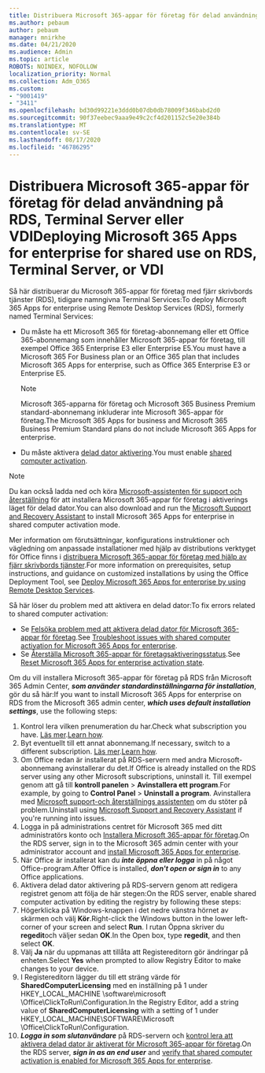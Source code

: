 ```yaml
---
title: Distribuera Microsoft 365-appar för företag för delad användning på RDS, Terminal Server eller VDI
ms.author: pebaum
author: pebaum
manager: mnirkhe
ms.date: 04/21/2020
ms.audience: Admin
ms.topic: article
ROBOTS: NOINDEX, NOFOLLOW
localization_priority: Normal
ms.collection: Adm_O365
ms.custom:
- "9001419"
- "3411"
ms.openlocfilehash: bd30d99221e3ddd0b07db0db78009f346babd2d0
ms.sourcegitcommit: 90f37eebec9aaa9e49c2cf4d201152c5e20e384b
ms.translationtype: MT
ms.contentlocale: sv-SE
ms.lasthandoff: 08/17/2020
ms.locfileid: "46786295"
---
```

# <a name="deploying-microsoft-365-apps-for-enterprise-for-shared-use-on-rds-terminal-server-or-vdi"></a><span data-ttu-id="65627-102">Distribuera Microsoft 365-appar för företag för delad användning på RDS, Terminal Server eller VDI</span><span class="sxs-lookup"><span data-stu-id="65627-102">Deploying Microsoft 365 Apps for enterprise for shared use on RDS, Terminal Server, or VDI</span></span>

<span data-ttu-id="65627-103">Så här distribuerar du Microsoft 365-appar för företag med fjärr skrivbords tjänster (RDS), tidigare namngivna Terminal Services:</span><span class="sxs-lookup"><span data-stu-id="65627-103">To deploy Microsoft 365 Apps for enterprise using Remote Desktop Services (RDS), formerly named Terminal Services:</span></span>
- <span data-ttu-id="65627-104">Du måste ha ett Microsoft 365 för företag-abonnemang eller ett Office 365-abonnemang som innehåller Microsoft 365-appar för företag, till exempel Office 365 Enterprise E3 eller Enterprise E5.</span><span class="sxs-lookup"><span data-stu-id="65627-104">You must have a Microsoft 365 For Business plan or an Office 365 plan that includes Microsoft 365 Apps for enterprise, such as Office 365 Enterprise E3 or Enterprise E5.</span></span>
   > [!NOTE] 
   > <span data-ttu-id="65627-105">Microsoft 365-apparna för företag och Microsoft 365 Business Premium standard-abonnemang inkluderar inte Microsoft 365-appar för företag.</span><span class="sxs-lookup"><span data-stu-id="65627-105">The Microsoft 365 Apps for business and Microsoft 365 Business Premium Standard plans do not include Microsoft 365 Apps for enterprise.</span></span>
- <span data-ttu-id="65627-106">Du måste aktivera [delad dator aktivering](https://docs.microsoft.com/DeployOffice/overview-shared-computer-activation).</span><span class="sxs-lookup"><span data-stu-id="65627-106">You must enable [shared computer activation](https://docs.microsoft.com/DeployOffice/overview-shared-computer-activation).</span></span>

> [!NOTE]
> <span data-ttu-id="65627-107">Du kan också ladda ned och köra [Microsoft-assistenten för support och återställning](https://aka.ms/SaRA_OfficeSCA_M365Portal) för att installera Microsoft 365-appar för företag i aktiverings läget för delad dator.</span><span class="sxs-lookup"><span data-stu-id="65627-107">You can also download and run the [Microsoft Support and Recovery Assistant](https://aka.ms/SaRA_OfficeSCA_M365Portal) to install Microsoft 365 Apps for enterprise in shared computer activation mode.</span></span>

<span data-ttu-id="65627-108">Mer information om förutsättningar, konfigurations instruktioner och vägledning om anpassade installationer med hjälp av distributions verktyget för Office finns i [distribuera Microsoft 365-appar för företag med hjälp av fjärr skrivbords tjänster](https://docs.microsoft.com/DeployOffice/deploy-microsoft-365-apps-remote-desktop-services).</span><span class="sxs-lookup"><span data-stu-id="65627-108">For more information on prerequisites, setup instructions, and guidance on customized installations by using the Office Deployment Tool, see [Deploy Microsoft 365 Apps for enterprise by using Remote Desktop Services](https://docs.microsoft.com/DeployOffice/deploy-microsoft-365-apps-remote-desktop-services).</span></span>

<span data-ttu-id="65627-109">Så här löser du problem med att aktivera en delad dator:</span><span class="sxs-lookup"><span data-stu-id="65627-109">To fix errors related to shared computer activation:</span></span>
- <span data-ttu-id="65627-110">Se [Felsöka problem med att aktivera delad dator för Microsoft 365-appar för företag](https://docs.microsoft.com/DeployOffice/troubleshoot-shared-computer-activation).</span><span class="sxs-lookup"><span data-stu-id="65627-110">See [Troubleshoot issues with shared computer activation for Microsoft 365 Apps for enterprise](https://docs.microsoft.com/DeployOffice/troubleshoot-shared-computer-activation).</span></span>
- <span data-ttu-id="65627-111">Se [Återställa Microsoft 365-appar för företagsaktiveringsstatus](https://go.microsoft.com/fwlink/?linkid=2109218).</span><span class="sxs-lookup"><span data-stu-id="65627-111">See [Reset Microsoft 365 Apps for enterprise activation state](https://go.microsoft.com/fwlink/?linkid=2109218).</span></span>

<span data-ttu-id="65627-112">Om du vill installera Microsoft 365-appar för företag på RDS från Microsoft 365 Admin Center, ***som använder standardinställningarna för installation***, gör du så här:</span><span class="sxs-lookup"><span data-stu-id="65627-112">If you want to install Microsoft 365 Apps for enterprise on RDS from the Microsoft 365 admin center, ***which uses default installation settings***, use the following steps:</span></span>

1.    <span data-ttu-id="65627-113">Kontrol lera vilken prenumeration du har.</span><span class="sxs-lookup"><span data-stu-id="65627-113">Check what subscription you have.</span></span> <span data-ttu-id="65627-114">[Läs mer](https://docs.microsoft.com/microsoft-365/admin/admin-overview/what-subscription-do-i-have).</span><span class="sxs-lookup"><span data-stu-id="65627-114">[Learn how](https://docs.microsoft.com/microsoft-365/admin/admin-overview/what-subscription-do-i-have).</span></span>
2.    <span data-ttu-id="65627-115">Byt eventuellt till ett annat abonnemang.</span><span class="sxs-lookup"><span data-stu-id="65627-115">If necessary, switch to a different subscription.</span></span> <span data-ttu-id="65627-116">[Läs mer](https://docs.microsoft.com/microsoft-365/commerce/subscriptions/switch-to-a-different-plan).</span><span class="sxs-lookup"><span data-stu-id="65627-116">[Learn how](https://docs.microsoft.com/microsoft-365/commerce/subscriptions/switch-to-a-different-plan).</span></span>
3.    <span data-ttu-id="65627-117">Om Office redan är installerat på RDS-servern med andra Microsoft-abonnemang avinstallerar du det.</span><span class="sxs-lookup"><span data-stu-id="65627-117">If Office is already installed on the RDS server using any other Microsoft subscriptions, uninstall it.</span></span> <span data-ttu-id="65627-118">Till exempel genom att gå till **kontroll panelen**  >  **Avinstallera ett program**.</span><span class="sxs-lookup"><span data-stu-id="65627-118">For example, by going to **Control Panel** > **Uninstall a program**.</span></span> <span data-ttu-id="65627-119">Avinstallera med [Microsoft support-och återställnings assistenten](https://aka.ms/SARA-OfficeUninstall-Alchemy) om du stöter på problem.</span><span class="sxs-lookup"><span data-stu-id="65627-119">Uninstall using [Microsoft Support and Recovery Assistant](https://aka.ms/SARA-OfficeUninstall-Alchemy) if you're running into issues.</span></span>
4.    <span data-ttu-id="65627-120">Logga in på administrations centret för Microsoft 365 med ditt administratörs konto och [Installera Microsoft 365-appar för företag](https://portal.office.com/OLS/MySoftware.aspx).</span><span class="sxs-lookup"><span data-stu-id="65627-120">On the RDS server, sign in to the Microsoft 365 admin center with your administrator account and [install Microsoft 365 Apps for enterprise](https://portal.office.com/OLS/MySoftware.aspx).</span></span>
5.    <span data-ttu-id="65627-121">När Office är installerat kan du ***inte öppna eller logga*** in på något Office-program.</span><span class="sxs-lookup"><span data-stu-id="65627-121">After Office is installed, ***don't open or sign in*** to any Office applications.</span></span>
6.    <span data-ttu-id="65627-122">Aktivera delad dator aktivering på RDS-servern genom att redigera registret genom att följa de här stegen:</span><span class="sxs-lookup"><span data-stu-id="65627-122">On the RDS server, enable shared computer activation by editing the registry by following these steps:</span></span>
   1. <span data-ttu-id="65627-123">Högerklicka på Windows-knappen i det nedre vänstra hörnet av skärmen och välj **Kör**.</span><span class="sxs-lookup"><span data-stu-id="65627-123">Right-click the Windows button in the lower left-corner of your screen and select **Run**.</span></span> <span data-ttu-id="65627-124">I rutan Öppna skriver du **regedit**och väljer sedan **OK**.</span><span class="sxs-lookup"><span data-stu-id="65627-124">In the Open box, type **regedit**, and then select **OK**.</span></span>
   2. <span data-ttu-id="65627-125">Välj **Ja** när du uppmanas att tillåta att Registereditorn gör ändringar på enheten.</span><span class="sxs-lookup"><span data-stu-id="65627-125">Select **Yes** when prompted to allow Registry Editor to make changes to your device.</span></span>
   3. <span data-ttu-id="65627-126">I Registereditorn lägger du till ett sträng värde för **SharedComputerLicensing** med en inställning på 1 under HKEY_LOCAL_MACHINE \software\microsoft \Office\ClickToRun\Configuration.</span><span class="sxs-lookup"><span data-stu-id="65627-126">In the Registry Editor, add a string value of **SharedComputerLicensing** with a setting of 1 under HKEY_LOCAL_MACHINE\SOFTWARE\Microsoft \Office\ClickToRun\Configuration.</span></span>
   4. <span data-ttu-id="65627-127">***Logga in som slutanvändare*** på RDS-servern och [kontrol lera att aktivera delad dator är aktiverat för Microsoft 365-appar för företag](https://docs.microsoft.com/DeployOffice/troubleshoot-shared-computer-activation#verify-that-activation-for-microsoft-365-apps-succeeded).</span><span class="sxs-lookup"><span data-stu-id="65627-127">On the RDS server, ***sign in as an end user*** and [verify that shared computer activation is enabled for Microsoft 365 Apps for enterprise](https://docs.microsoft.com/DeployOffice/troubleshoot-shared-computer-activation#verify-that-activation-for-microsoft-365-apps-succeeded).</span></span>

